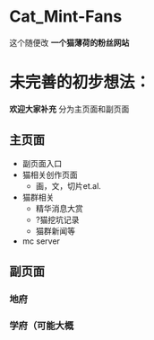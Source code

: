 # Cat_Mint-Fans
这个随便改
**一个猫薄荷的粉丝网站**


# 未完善的初步想法：
**欢迎大家补充**
分为主页面和副页面

## 主页面
- 副页面入口
- 猫相关创作页面
    - 画，文，切片et.al.
- 猫群相关
    - 精华消息大赏
    - ?猫挖坑记录
    - 猫群新闻等
- mc server
## 副页面
### 地府
### 学府（可能大概
